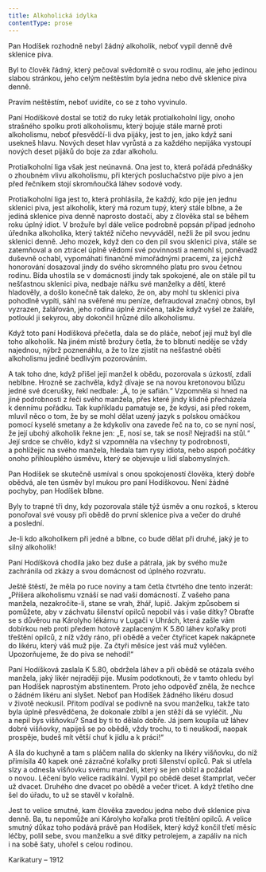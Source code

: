 ```yaml
---
title: Alkoholická idylka
contentType: prose
---
```


<section>

Pan Hodíšek rozhodně nebyl žádný alkoholik, neboť vypil denně dvě sklenice piva.

Byl to člověk řádný, který pečoval svědomitě o svou rodinu, ale jeho jedinou slabou stránkou, jeho celým neštěstím byla jedna nebo dvě sklenice piva denně.

Pravím neštěstím, neboť uvidíte, co se z toho vyvinulo.

Paní Hodíškové dostal se totiž do ruky leták protialkoholní ligy, onoho strašného spolku proti alkoholismu, který bojuje stále marně proti alkoholismu, neboť přesvědčí-li dva pijáky, jest to jen, jako když sani usekneš hlavu. Nových deset hlav vyrůstá a za každého nepijáka vystoupí nových deset pijáků do boje za zdar alkoholu.

Protialkoholní liga však jest neúnavná. Ona jest to, která pořádá přednášky o zhoubném vlivu alkoholismu, při kterých poslu­chačstvo pije pivo a jen před řečníkem stojí skromňoučká láhev sodové vody.

Protialkoholní liga jest to, která prohlásila, že každý, kdo pije jen jednu sklenici piva, jest alkoholik, který má rozum tupý, který stále blbne, a že jediná sklenice piva denně naprosto dostačí, aby z člověka stal se během roku úplný idiot. V brožuře byl dále velice podrobně popsán případ jednoho úředníka alkoholika, který taktéž ničeho nevyváděl, nežli že pil svou jednu sklenici denně. Jeho mozek, když den co den pil svou sklenici piva, stále se zatemňoval a on ztrácel úplně vědomí své povinnosti a nemohl si, poněvadž duševně ochabl, vypomáhati finančně mimořádnými pracemi, za jejichž honorování dosazoval jindy do svého skromného platu pro svou četnou rodinu. Bída uhostila se v domácnosti jindy tak spokojené, ale on stále pil tu nešťastnou sklenici piva, nedbaje nářku své manželky a dětí, které hladověly, a došlo konečně tak daleko, že on, aby mohl tu sklenici piva pohodlně vypíti, sáhl na svěřené mu peníze, defraudoval značný obnos, byl vyzrazen, žalářován, jeho rodina úplně zničena, takže když vyšel ze žaláře, potloukl ji sekyrou, aby dokončil hrůzné dílo alkoholismu.

Když toto paní Hodíšková přečetla, dala se do pláče, neboť její muž byl dle toho alkoholik. Na jiném místě brožury četla, že to blbnutí neděje se vždy najednou, nýbrž poznenáhlu, a že to lze zjistit na nešťastné oběti alkoholismu jedině bedlivým pozorováním.

A tak toho dne, když přišel její manžel k obědu, pozorovala s úzkostí, zdali neblbne. Hrozně se zachvěla, když dívaje se na novou kretonovou blůzu jedné své dcerušky, řekl nedbale: „Á, to je safián.“ Vzpomněla si hned na jiné podrobnosti z řeči svého manžela, přes které jindy klidně přecházela k dennímu pořádku. Tak kupříkladu pamatuje se, že kdysi, asi před rokem, mluvil něco o tom, že by se mohl dělat uzený jazyk s polskou omáčkou pomocí kyselé smetany a že kdykoliv ona zavede řeč na to, co se nyní nosí, že její ubohý alkoholik řekne jen: „E, nosí se, tak se nosí! Nejradši na stůl.“ Její srdce se chvělo, když si vzpomněla na všechny ty podrobnosti, a pohlížejíc na svého manžela, hledala tam rysy idiota, nebo aspoň počátky onoho přihlouplého úsměvu, který se objevuje u lidí slabomyslných.

Pan Hodíšek se skutečně usmíval s onou spokojeností člověka, který dobře obědvá, ale ten úsměv byl mukou pro paní Hodíškovou. Není žádné pochyby, pan Hodíšek blbne.

Byly to trapné tři dny, kdy pozorovala stále týž úsměv a onu rozkoš, s kterou ponořoval své vousy při obědě do první sklenice piva a večer do druhé a poslední.

Je-li kdo alkoholikem při jedné a blbne, co bude dělat při druhé, jaký je to silný alkoholik!

Paní Hodíšková chodila jako bez duše a pátrala, jak by svého muže zachránila od zkázy a svou domácnost od úplného rozvratu.

Ještě štěstí, že měla po ruce noviny a tam četla čtvrtého dne tento inzerát: „Příšera alkoholismu vznáší se nad vaší domácností. Z vašeho pana manžela, nezakročíte-li, stane se vrah, žhář, lupič. Jakým způsobem si pomůžete, aby v záchvatu šílenství opilců nepobil vás i vaše dítky? Obraťte se s důvěrou na Károlyho lékárnu v Lugači v Uhrách, která zašle vám dobírkou neb proti předem hotově zaplaceným K 5.80 láhev kořalky proti třeštění opilců, z níž vždy ráno, při obědě a večer čtyřicet kapek nakápnete do likéru, který váš muž pije. Za čtyři měsíce jest váš muž vyléčen. Upozorňujeme, že do piva se nehodí!“

Paní Hodíšková zaslala K 5.80, obdržela láhev a při obědě se otázala svého manžela, jaký likér nejraději pije. Musím podotknouti, že v tamto ohledu byl pan Hodíšek naprostým abstinentem. Proto jeho odpověď zněla, že nechce o žádném likéru ani slyšet. Neboť pan Hodíšek žádného likéru dosud v životě neokusil. Přitom podíval se podivně na svou manželku, takže tato byla úplně přesvědčena, že dokonale zblbl a jen stěží dá se vyléčit. „Nu a nepil bys višňovku? Snad by ti to dělalo dobře. Já jsem koupila už láhev dobré višňovky, napiješ se po obědě, vždy trochu, to ti neuškodí, naopak prospěje, budeš mít větší chuť k jídlu a k práci!“

A šla do kuchyně a tam s pláčem nalila do sklenky na likéry višňovku, do níž přimísila 40 kapek oné zázračné kořalky proti šílenství opilců. Pak si utřela slzy a odnesla višňovku svému manželi, který se jen oblízl a požádal o novou. Léčení bylo velice radikální. Vypil po obědě deset štamprlat, večer už dvacet. Druhého dne dvacet po obědě a večer třicet. A když třetího dne šel do úřadu, to už se stavěl v kořalně.

Jest to velice smutné, kam člověka zavedou jedna nebo dvě sklenice piva denně. Ba, tu nepomůže ani Károlyho kořalka proti třeštění opilců. A velice smutný důkaz toho podává právě pan Hodíšek, který když končil třetí měsíc léčby, polil sebe, svou manželku a své dítky petrolejem, a zapáliv na nich i na sobě šaty, uhořel s celou rodinou.

</section>

<section>

Karikatury – 1912

</section>
